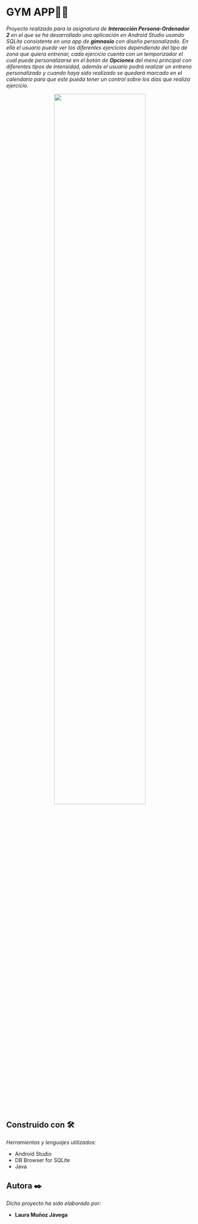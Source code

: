 # GYM APP🏋️‍♀

_Proyecto realizado para la asignatura de **Interacción Persona-Ordenador 2** en el que se ha desarrollado una aplicación en Android Studio usando SQLite consistente en una app de **gimnasio** con diseño
personalizado. 
En ella el usuario puede ver los diferentes ejercicios dependiendo del tipo de zona que quiera entrenar, cada ejercicio cuenta con un temporizador el cual puede personalizarse en el 
botón de **Opciones** del menú principal con diferentes tipos de intensidad, además el usuario podrá realizar un entreno personalizado y cuando haya sido realizado se quedará marcado en el calendario para que este pueda
tener un control sobre los días que realiza ejercicio._

<p align="center">
<img src="/Mockup_GymApp.png" width="70%">
</p>

## Construido con 🛠️

_Herramientas y lenguajes utilizados:_

* Android Studio
* DB Browser for SQLite
* Java


## Autora ✒️

_Dicho proyecto ha sido elaborado por:_
* **Laura Muñoz Jávega**


